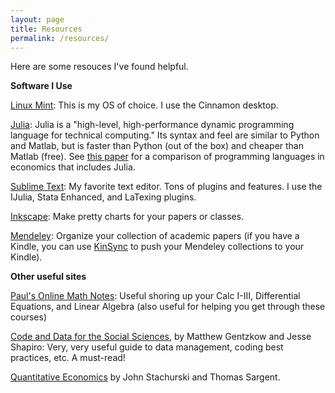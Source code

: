 ```yaml
---
layout: page
title: Resources
permalink: /resources/
---
```


Here are some resouces I've found helpful.

**Software I Use**

[Linux Mint][linuxmint]: This is my OS of choice. I use the Cinnamon desktop.

[Julia][julialang]: Julia is a "high-level, high-performance dynamic programming language for technical computing."
Its syntax and feel are similar to Python and Matlab, but is faster than Python (out of the box) and cheaper than Matlab (free).
See [this paper](http://economics.sas.upenn.edu/~jesusfv/comparison_languages.pdf) for a comparison of programming languages in economics that includes Julia.

[Sublime Text][sublime]: My favorite text editor. Tons of plugins and features. I use the IJulia, Stata Enhanced, and LaTexing plugins.

[Inkscape][inkscape]: Make pretty charts for your papers or classes.

[Mendeley][mendeley]: Organize your collection of academic papers (if you have a Kindle, you can use [KinSync][kinsync] to push your Mendeley collections to your Kindle).

**Other useful sites**

[Paul's Online Math Notes][paul]: Useful shoring up your Calc I-III, Differential Equations, and Linear Algebra (also useful for helping you get through these courses)

[Code and Data for the Social Sciences][code], by Matthew Gentzkow and Jesse Shapiro: Very, very useful guide to data management, coding best practices, etc. A must-read!

[Quantitative Economics][quantecon] by John Stachurski and Thomas Sargent.

[linuxmint]: http://www.linuxmint.com/
[julialang]: http://julialang.org
[sublime]: http://www.sublimetext.com/3
[inkscape]: http://inkscape.org/
[mendeley]: http://www.mendeley.com/
[kinsync]: http://www.kinsync.com/
[paul]: http://tutorial.math.lamar.edu/
[code]: http://faculty.chicagobooth.edu/jesse.shapiro/research/CodeAndData.pdf
[quantecon]: http://quant-econ.net/index.html